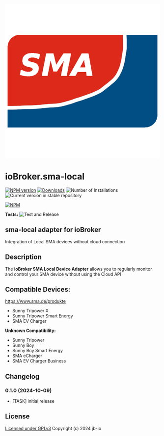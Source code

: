 ![Logo](admin/sma-local.png)
# ioBroker.sma-local

[![NPM version](https://img.shields.io/npm/v/iobroker.sma-local.svg)](https://www.npmjs.com/package/iobroker.sma-local)
[![Downloads](https://img.shields.io/npm/dm/iobroker.sma-local.svg)](https://www.npmjs.com/package/iobroker.sma-local)
![Number of Installations](https://iobroker.live/badges/sma-local-installed.svg)
![Current version in stable repository](https://iobroker.live/badges/sma-local-stable.svg)

[![NPM](https://nodei.co/npm/iobroker.sma-local.png?downloads=true)](https://nodei.co/npm/iobroker.sma-local/)

**Tests:** ![Test and Release](https://github.com/jb-io/ioBroker.sma-local/workflows/Test%20and%20Release/badge.svg)

## sma-local adapter for ioBroker

Integration of Local SMA devices without cloud connection

## Description

The **ioBroker SMA Local Device Adapter** allows you to regularly monitor and control your SMA device without using the Cloud API

## Compatible Devices:

https://www.sma.de/produkte

* Sunny Tripower X
* Sunny Tripower Smart Energy
* SMA EV Charger

**Unknown Compatibility:**
* Sunny Tripower
* Sunny Boy 
* Sunny Boy Smart Energy
* SMA eCharger
* SMA EV Charger Business





## Changelog
<!--
    Placeholder for the next version (at the beginning of the line):
    ### **WORK IN PROGRESS**
-->
### 0.1.0 (2024-10-09)
* [TASK] initial release

## License

[Licensed under GPLv3](LICENSE) Copyright (c) 2024 jb-io
